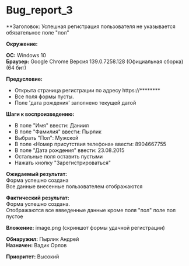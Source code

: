 # Bug_report_3

**Заголовок: Успешная регистрация пользователя  не указывается обязательное поле "пол" 

**Окружение:**  

**ОС:** Windows 10  
**Браузер:** Google Chrome Версия 139.0.7258.128 (Официальная сборка) (64 бит)  

**Предусловие:**  
- Открыта страница регистрации по адресу https://********   
- Все поля формы пусты.  
- Поле 'дата рождения' заполнено текущей датой

**Шаги к воспроизведению:**  

- В поле "Имя" ввести: Даниил  
- В поле "Фамилия" ввести: Пырлик  
- Выбрать "Пол": Мужской  
- В поле «Номер присутствия телефона» ввести: 8904667755  
- В поле "Дата рождения" ввести: 23.08.2015  
- Остальные поля оставить пустыми  
- Нажать кнопку "Зарегистрироваться"  

**Ожидаемый результат:**   
 Форма успешно создана  
 Все данные внесенные пользователем отображаются  

**Фактический результат:**  
Форма успешно создана.  
Отображаются все ввведенные данные кроме поля "пол" поле пол пустое    

**Вложение:** image.png (скриншот формы удачной регистрации)

**Обнаружил:** Пырлик Андрей  
**Назначен:** Вадик Орлов  

**Приоритет:** Высокий  
